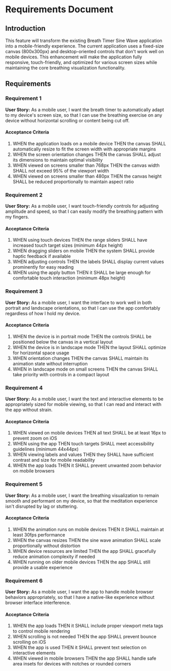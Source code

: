 # Requirements Document

## Introduction

This feature will transform the existing Breath Timer Sine Wave application into a mobile-friendly experience. The current application uses a fixed-size canvas (800x300px) and desktop-oriented controls that don't work well on mobile devices. This enhancement will make the application fully responsive, touch-friendly, and optimized for various screen sizes while maintaining the core breathing visualization functionality.

## Requirements

### Requirement 1

**User Story:** As a mobile user, I want the breath timer to automatically adapt to my device's screen size, so that I can use the breathing exercise on any device without horizontal scrolling or content being cut off.

#### Acceptance Criteria

1. WHEN the application loads on a mobile device THEN the canvas SHALL automatically resize to fit the screen width with appropriate margins
2. WHEN the screen orientation changes THEN the canvas SHALL adjust its dimensions to maintain optimal visibility
3. WHEN viewed on screens smaller than 768px THEN the canvas width SHALL not exceed 95% of the viewport width
4. WHEN viewed on screens smaller than 480px THEN the canvas height SHALL be reduced proportionally to maintain aspect ratio

### Requirement 2

**User Story:** As a mobile user, I want touch-friendly controls for adjusting amplitude and speed, so that I can easily modify the breathing pattern with my fingers.

#### Acceptance Criteria

1. WHEN using touch devices THEN the range sliders SHALL have increased touch target sizes (minimum 44px height)
2. WHEN dragging sliders on mobile THEN the system SHALL provide haptic feedback if available
3. WHEN adjusting controls THEN the labels SHALL display current values prominently for easy reading
4. WHEN using the apply button THEN it SHALL be large enough for comfortable touch interaction (minimum 48px height)

### Requirement 3

**User Story:** As a mobile user, I want the interface to work well in both portrait and landscape orientations, so that I can use the app comfortably regardless of how I hold my device.

#### Acceptance Criteria

1. WHEN the device is in portrait mode THEN the controls SHALL be positioned below the canvas in a vertical layout
2. WHEN the device is in landscape mode THEN the layout SHALL optimize for horizontal space usage
3. WHEN orientation changes THEN the canvas SHALL maintain its animation state without interruption
4. WHEN in landscape mode on small screens THEN the canvas SHALL take priority with controls in a compact layout

### Requirement 4

**User Story:** As a mobile user, I want the text and interactive elements to be appropriately sized for mobile viewing, so that I can read and interact with the app without strain.

#### Acceptance Criteria

1. WHEN viewed on mobile devices THEN all text SHALL be at least 16px to prevent zoom on iOS
2. WHEN using the app THEN touch targets SHALL meet accessibility guidelines (minimum 44x44px)
3. WHEN viewing labels and values THEN they SHALL have sufficient contrast and size for mobile readability
4. WHEN the app loads THEN it SHALL prevent unwanted zoom behavior on mobile browsers

### Requirement 5

**User Story:** As a mobile user, I want the breathing visualization to remain smooth and performant on my device, so that the meditation experience isn't disrupted by lag or stuttering.

#### Acceptance Criteria

1. WHEN the animation runs on mobile devices THEN it SHALL maintain at least 30fps performance
2. WHEN the canvas resizes THEN the sine wave animation SHALL scale proportionally without distortion
3. WHEN device resources are limited THEN the app SHALL gracefully reduce animation complexity if needed
4. WHEN running on older mobile devices THEN the app SHALL still provide a usable experience

### Requirement 6

**User Story:** As a mobile user, I want the app to handle mobile browser behaviors appropriately, so that I have a native-like experience without browser interface interference.

#### Acceptance Criteria

1. WHEN the app loads THEN it SHALL include proper viewport meta tags to control mobile rendering
2. WHEN scrolling is not needed THEN the app SHALL prevent bounce scrolling on iOS
3. WHEN the app is used THEN it SHALL prevent text selection on interactive elements
4. WHEN viewed in mobile browsers THEN the app SHALL handle safe area insets for devices with notches or rounded corners